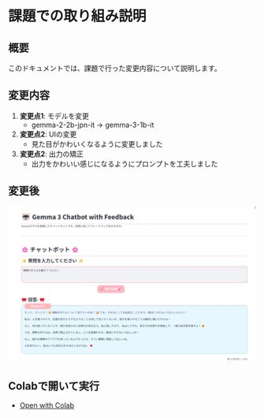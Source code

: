 # 課題での取り組み説明

## 概要
このドキュメントでは、課題で行った変更内容について説明します。

## 変更内容
1. **変更点1**: モデルを変更
    - gemma-2-2b-jpn-it -> gemma-3-1b-it
2. **変更点2**: UIの変更
    - 見た目がかわいくなるように変更しました
3. **変更点2**: 出力の矯正
    - 出力をかわいい感じになるようにプロンプトを工夫しました

## 変更後
![kawaii](./images/kawaii.png)

## Colabで開いて実行
- [Open with Colab](https://colab.research.google.com/github/miyamoto-iwaki/lecture-ai-engineering/blob/master/day1/my_app.ipynb)
